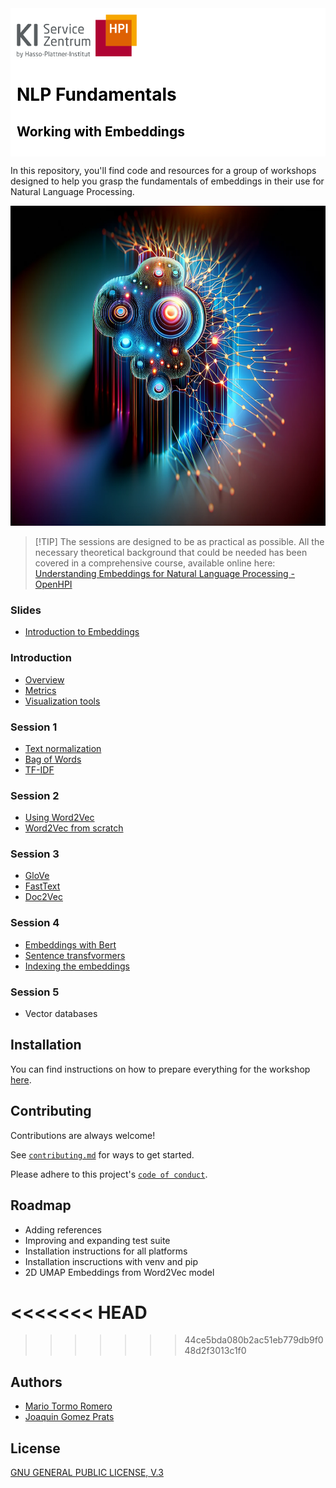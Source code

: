 <div style="background-color: #ffffff; color: #000000; padding: 10px;">
<img src="./media/img/kisz_logo.png" width="192" height="69"> 
<h1> NLP Fundamentals
<h2> Working with Embeddings
</div>
    
In this repository, you'll find code and resources for a group of workshops designed to help you grasp the fundamentals of embeddings in their use for Natural Language Processing.

<p style="text-align:center;"><img src="./media/img/Background_Talk.png" width="896" height="512"></p>

> [!TIP]  The sessions are designed to be as practical as possible. All the necessary theoretical background that could be needed has been covered in a comprehensive course, available online here:
> [Understanding Embeddings for Natural Language Processing - OpenHPI](https://open.hpi.de/courses/embeddingsfornlp-kisz2023)

### Slides
- [Introduction to Embeddings](./references/Introduction_to_Embeddings_-_Slides.pdf) 

### Introduction
- [Overview](./notebooks/1.01_Overview.ipynb)
- [Metrics](./notebooks/1.02_Metrics.ipynb)
- [Visualization tools](./notebooks/1.03_Visualization.ipynb)

### Session 1
- [Text normalization](./notebooks/2.01_Text_Normalization.ipynb)
- [Bag of Words](./notebooks/2.02_BoW.ipynb)
- [TF-IDF](./notebooks/2.03_TF-IDF.ipynb)

### Session 2
- [Using Word2Vec](./notebooks/3.01_Word2Vec.ipynb)
- [Word2Vec from scratch](./notebooks/3.05_Word2Vec_from_scratch.ipynb)

### Session 3
- [GloVe](./notebooks/3.02_GloVe.ipynb)
- [FastText](./notebooks/3.03_FastText.ipynb)
- [Doc2Vec](./notebooks/3.04_Doc2Vec.ipynb)

### Session 4
- [Embeddings with Bert](./notebooks/4.01_Embeddings%20with%20Bert.ipynb)
- [Sentence transfvormers](./notebooks/4.02_Sentence_transformers.ipynb)
- [Indexing the embeddings](./notebooks/4.03_Indexing%20the%20embeddings.ipynb)

### Session 5
- Vector databases


## Installation

You can find instructions on how to prepare everything for the workshop [here](instructions.md).
    
## Contributing

Contributions are always welcome!

See [`contributing.md`](contributing.md) for ways to get started.

Please adhere to this project's [`code of conduct`](CODE_OF_CONDUCT.md).


## Roadmap
- Adding references
- Improving and expanding test suite
- Installation instructions for all platforms
- Installation inscructions with venv and pip
- 2D UMAP Embeddings from Word2Vec model

<<<<<<< HEAD
=======

>>>>>>> 44ce5bda080b2ac51eb779db9f048d2f3013c1f0
## Authors
- [Mario Tormo Romero](https://github.com/mt0rm0)
- [Joaquin Gomez Prats](https://github.com/slovanos)

## License

[GNU GENERAL PUBLIC LICENSE, V.3](LICENSE)
